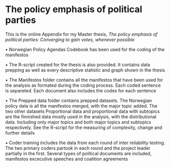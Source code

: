 # The policy emphasis of political parties
This is the online Appendix for my Master thesis, _The policy emphasis of political parties: Converging to gain votes, whenever possible_

• Norwegian Policy Agendas Codebook has been used for the coding of the manifestos

• The R-script created for the thesis is also provided. It contains data prepping as well as every descriptive statistic and graph shown in the thesis

•	The Manifestos folder contains all the manifestos that have been used for the analysis as formated during the coding process. Each coded sentence is separeted. Each document also includes the codes for each sentence

• The Prepped data folder contains prepped datasets. The Norwegian policy data is all the manifestos merged, with the major topic added. The two other datasets Proportional data and proportional data with subtopics are the finnished data mostly used in the analysis, with the distributional data. Including only major topics and both major topics and subtopics respectively. See the R-script for the measuring of complexity, change and further details

• Coder training includes the data from each round of inter reliability testing. The two primary coders partook in each round and the project leader partially in the first. Several types of political documents are included, manifestos excecutive speeches and coalition agreements
